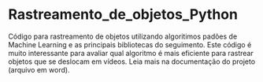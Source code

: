 # Rastreamento_de_objetos_Python
Código para rastreamento de objetos utilizando algoritimos padões de Machine Learning e as principais bibliotecas do seguimento. Este código é muito interessante para avaliar qual algoritmo é mais eficiente para rastrear objetos que se deslocam em vídeos.
Leia mais na documentação do projeto (arquivo em word).
